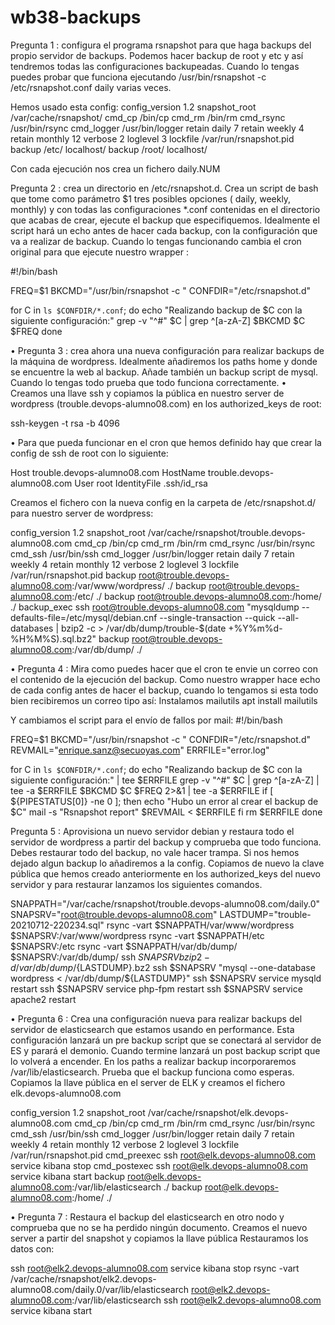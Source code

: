 # wb38-backups
Pregunta 1 : configura el programa rsnapshot para que haga backups del propio servidor de backups. Podemos hacer backup de root y etc y así tendremos todas las configuraciones backupeadas. Cuando lo tengas puedes probar que funciona ejecutando /usr/bin/rsnapshot -c /etc/rsnapshot.conf daily varias veces.

Hemos usado esta config:
config_version	1.2
snapshot_root	/var/cache/rsnapshot/
cmd_cp		/bin/cp
cmd_rm		/bin/rm
cmd_rsync	/usr/bin/rsync
cmd_logger	/usr/bin/logger
retain	daily	7
retain	weekly	4
retain	monthly	12
verbose		2
loglevel	3
lockfile	/var/run/rsnapshot.pid
backup	/etc/		localhost/
backup	/root/		localhost/

Con cada ejecución nos crea un fichero daily.NUM

Pregunta 2 : crea un directorio en /etc/rsnapshot.d. Crea un script de bash que tome como parámetro $1 tres posibles opciones ( daily, weekly, monthly) y con todas las configuraciones *.conf contenidas en el directorio que acabas de crear, ejecute el backup que especifiquemos. Idealmente el script hará un echo antes de hacer cada backup, con la configuración que va a realizar de backup. Cuando lo tengas funcionando cambia el cron original para que ejecute nuestro wrapper :

#!/bin/bash

FREQ=$1
BKCMD="/usr/bin/rsnapshot -c "
CONFDIR="/etc/rsnapshot.d"


for C in `ls $CONFDIR/*.conf`; do
    echo "Realizando backup de $C con la siguiente configuración:"
    grep -v "^#" $C | grep ^[a-zA-Z] 
    $BKCMD $C $FREQ
done

• Pregunta 3 : crea ahora una nueva configuración para realizar backups de la máquina de wordpress. Idealmente añadiremos los paths home y donde se encuentre la web al backup. Añade también un backup script de mysql. Cuando lo tengas todo prueba que todo funciona correctamente.
• Creamos una llave ssh y copiamos la pública en nuestro server de wordpress (trouble.devops-alumno08.com) en los authorized_keys de root:

ssh-keygen -t rsa -b 4096
	
• Para que pueda funcionar en el cron que hemos definido hay que crear la config de ssh de root con lo siguiente:

Host trouble.devops-alumno08.com
 HostName trouble.devops-alumno08.com
 User root
 IdentityFile .ssh/id_rsa


Creamos el fichero con la nueva config en la carpeta de /etc/rsnapshot.d/ para nuestro server de wordpress:

config_version	1.2
snapshot_root	/var/cache/rsnapshot/trouble.devops-alumno08.com
cmd_cp		/bin/cp
cmd_rm		/bin/rm
cmd_rsync	/usr/bin/rsync
cmd_ssh		/usr/bin/ssh
cmd_logger	/usr/bin/logger
retain	daily	7
retain	weekly	4
retain	monthly	12
verbose		2
loglevel	3
lockfile	/var/run/rsnapshot.pid
backup	root@trouble.devops-alumno08.com:/var/www/wordpress/		./
backup	root@trouble.devops-alumno08.com:/etc/		./
backup	root@trouble.devops-alumno08.com:/home/		./
backup_exec	ssh root@trouble.devops-alumno08.com "mysqldump --defaults-file=/etc/mysql/debian.cnf --single-transaction --quick --all-databases | bzip2 -c > /var/db/dump/trouble-$(date +%Y%m%d-%H%M%S).sql.bz2"
backup	root@trouble.devops-alumno08.com:/var/db/dump/	./


• Pregunta 4 : Mira como puedes hacer que el cron te envie un correo con el contenido de la ejecución del backup. Como nuestro wrapper hace echo de cada config antes de hacer el backup, cuando lo tengamos si esta todo bien recibiremos un correo tipo así:
Instalamos mailutils
	apt install mailutils

Y cambiamos el script para el envío de fallos por mail:
#!/bin/bash

FREQ=$1
BKCMD="/usr/bin/rsnapshot -c "
CONFDIR="/etc/rsnapshot.d"
REVMAIL="enrique.sanz@secuoyas.com"
ERRFILE="error.log"

for C in `ls $CONFDIR/*.conf`; do
    echo "Realizando backup de $C con la siguiente configuración:" | tee $ERRFILE
    grep -v "^#" $C | grep ^[a-zA-Z] | tee -a $ERRFILE
    $BKCMD $C $FREQ 2>&1 | tee -a $ERRFILE
    if [ ${PIPESTATUS[0]} -ne 0 ]; then
        echo "Hubo un error al crear el backup de $C"
        mail -s "Rsnapshot report" $REVMAIL < $ERRFILE
    fi
    rm $ERRFILE
done

Pregunta 5 : Aprovisiona un nuevo servidor debian y restaura todo el servidor de wordpress a partir del backup y comprueba que todo funciona. Debes restaurar todo del backup, no vale hacer trampa. Si nos hemos dejado algun backup lo añadiremos a la config.
Copiamos de nuevo la clave pública que hemos creado anteriormente en los authorized_keys del nuevo servidor y para restaurar lanzamos los siguientes comandos.

SNAPPATH="/var/cache/rsnapshot/trouble.devops-alumno08.com/daily.0"
SNAPSRV="root@trouble.devops-alumno08.com"
LASTDUMP="trouble-20210712-220234.sql"
rsync -vart $SNAPPATH/var/www/wordpress $SNAPSRV:/var/www/wordpress
rsync -vart $SNAPPATH/etc $SNAPSRV:/etc
rsync -vart $SNAPPATH/var/db/dump/ $SNAPSRV:/var/db/dump/
ssh $SNAPSRV bzip2 -d /var/db/dump/${LASTDUMP}.bz2
ssh $SNAPSRV "mysql --one-database wordpress < /var/db/dump/${LASTDUMP}"
ssh $SNAPSRV service mysqld restart
ssh $SNAPSRV service php-fpm restart
ssh $SNAPSRV service apache2 restart

• Pregunta 6 : Crea una configuración nueva para realizar backups del servidor de elasticsearch que estamos usando en performance. Esta configuración lanzará un pre backup script que se conectará al servidor de ES y parará el demonio. Cuando termine lanzará un post backup script que lo volverá a encender. En los paths a realizar backup incorporaremos /var/lib/elasticsearch. Prueba que el backup funciona como esperas.
Copiamos la llave pública en el server de ELK y creamos el fichero elk.devops-alumno08.com

config_version	1.2
snapshot_root	/var/cache/rsnapshot/elk.devops-alumno08.com
cmd_cp		/bin/cp
cmd_rm		/bin/rm
cmd_rsync	/usr/bin/rsync
cmd_ssh		/usr/bin/ssh
cmd_logger	/usr/bin/logger
retain	daily	7
retain	weekly	4
retain	monthly	12
verbose		2
loglevel	3
lockfile	/var/run/rsnapshot.pid
cmd_preexec	ssh root@elk.devops-alumno08.com service kibana stop
cmd_postexec    ssh root@elk.devops-alumno08.com service kibana start
backup		root@elk.devops-alumno08.com:/var/lib/elasticsearch		./
backup		root@elk.devops-alumno08.com:/home/		./


• Pregunta 7 : Restaura el backup del elasticsearch en otro nodo y comprueba que no se ha perdido ningún documento.
Creamos el nuevo server a partir del snapshot y copiamos la llave pública
Restauramos los datos con:

ssh root@elk2.devops-alumno08.com service kibana stop
rsync -vart /var/cache/rsnapshot/elk2.devops-alumno08.com/daily.0/var/lib/elasticsearch root@elk2.devops-alumno08.com:/var/lib/elasticsearch
ssh root@elk2.devops-alumno08.com service kibana start


